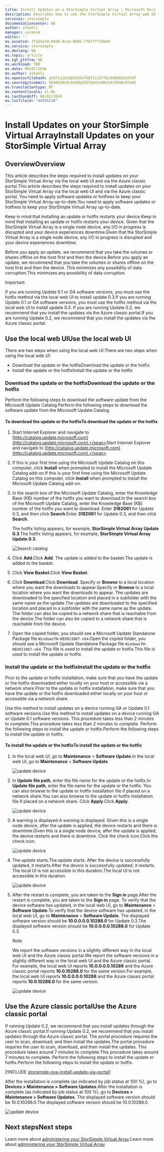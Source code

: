 ```yaml
---
title: Install Updates on a StorSimple Virtual Array | Microsoft Docs
description: Describes how to use the StorSimple Virtual Array web UI to apply updates using the portal and hotfix method
services: storsimple
documentationcenter: NA
author: alkohli
manager: carmonm
editor: ''
ms.assetid: 7f1b1e7d-04d0-4ca2-9dbb-77077ff19bb9
ms.service: storsimple
ms.devlang: NA
ms.topic: article
ms.tgt_pltfrm: NA
ms.workload: TBD
ms.date: 09/07/2016
ms.author: alkohli
ms.openlocfilehash: a5d71a19cbbb3d5ef487111d77b3dd89bb2d37df
ms.sourcegitcommit: 5b9d839c0c0a94b293fdafe1d6e5429506c07e05
ms.translationtype: MT
ms.contentlocale: nl-NL
ms.lasthandoff: 08/02/2018
ms.locfileid: "44555238"
---
```

# <a name="install-updates-on-your-storsimple-virtual-array"></a><span data-ttu-id="36869-103">Install Updates on your StorSimple Virtual Array</span><span class="sxs-lookup"><span data-stu-id="36869-103">Install Updates on your StorSimple Virtual Array</span></span>
## <a name="overview"></a><span data-ttu-id="36869-104">Overview</span><span class="sxs-lookup"><span data-stu-id="36869-104">Overview</span></span>
<span data-ttu-id="36869-105">This article describes the steps required to install updates on your StorSimple Virtual Array via the local web UI and via the Azure classic portal.</span><span class="sxs-lookup"><span data-stu-id="36869-105">This article describes the steps required to install updates on your StorSimple Virtual Array via the local web UI and via the Azure classic portal.</span></span> <span data-ttu-id="36869-106">You need to apply software updates or hotfixes to keep your StorSimple Virtual Array up-to-date.</span><span class="sxs-lookup"><span data-stu-id="36869-106">You need to apply software updates or hotfixes to keep your StorSimple Virtual Array up-to-date.</span></span> 

<span data-ttu-id="36869-107">Keep in mind that installing an update or hotfix restarts your device.</span><span class="sxs-lookup"><span data-stu-id="36869-107">Keep in mind that installing an update or hotfix restarts your device.</span></span> <span data-ttu-id="36869-108">Given that the StorSimple Virtual Array is a single node device, any I/O in progress is disrupted and your device experiences downtime.</span><span class="sxs-lookup"><span data-stu-id="36869-108">Given that the StorSimple Virtual Array is a single node device, any I/O in progress is disrupted and your device experiences downtime.</span></span> 

<span data-ttu-id="36869-109">Before you apply an update, we recommend that you take the volumes or shares offline on the host first and then the device.</span><span class="sxs-lookup"><span data-stu-id="36869-109">Before you apply an update, we recommend that you take the volumes or shares offline on the host first and then the device.</span></span> <span data-ttu-id="36869-110">This minimizes any possibility of data corruption.</span><span class="sxs-lookup"><span data-stu-id="36869-110">This minimizes any possibility of data corruption.</span></span>

> [!IMPORTANT]
> <span data-ttu-id="36869-111">If you are running Update 0.1 or GA software versions, you must use the hotfix method via the local web UI to install update 0.3.</span><span class="sxs-lookup"><span data-stu-id="36869-111">If you are running Update 0.1 or GA software versions, you must use the hotfix method via the local web UI to install update 0.3.</span></span> <span data-ttu-id="36869-112">If you are running Update 0.2, we recommend that you install the updates via the Azure classic portal.</span><span class="sxs-lookup"><span data-stu-id="36869-112">If you are running Update 0.2, we recommend that you install the updates via the Azure classic portal.</span></span>
> 
> 

## <a name="use-the-local-web-ui"></a><span data-ttu-id="36869-113">Use the local web UI</span><span class="sxs-lookup"><span data-stu-id="36869-113">Use the local web UI</span></span>
<span data-ttu-id="36869-114">There are two steps when using the local web UI:</span><span class="sxs-lookup"><span data-stu-id="36869-114">There are two steps when using the local web UI:</span></span>

* <span data-ttu-id="36869-115">Download the update or the hotfix</span><span class="sxs-lookup"><span data-stu-id="36869-115">Download the update or the hotfix</span></span>
* <span data-ttu-id="36869-116">Install the update or the hotfix</span><span class="sxs-lookup"><span data-stu-id="36869-116">Install the update or the hotfix</span></span>

### <a name="download-the-update-or-the-hotfix"></a><span data-ttu-id="36869-117">Download the update or the hotfix</span><span class="sxs-lookup"><span data-stu-id="36869-117">Download the update or the hotfix</span></span>
<span data-ttu-id="36869-118">Perform the following steps to download the software update from the Microsoft Update Catalog.</span><span class="sxs-lookup"><span data-stu-id="36869-118">Perform the following steps to download the software update from the Microsoft Update Catalog.</span></span>

#### <a name="to-download-the-update-or-the-hotfix"></a><span data-ttu-id="36869-119">To download the update or the hotfix</span><span class="sxs-lookup"><span data-stu-id="36869-119">To download the update or the hotfix</span></span>
1. <span data-ttu-id="36869-120">Start Internet Explorer and navigate to [http://catalog.update.microsoft.com](http://catalog.update.microsoft.com).</span><span class="sxs-lookup"><span data-stu-id="36869-120">Start Internet Explorer and navigate to [http://catalog.update.microsoft.com](http://catalog.update.microsoft.com).</span></span>
2. <span data-ttu-id="36869-121">If this is your first time using the Microsoft Update Catalog on this computer, click **Install** when prompted to install the Microsoft Update Catalog add-on.</span><span class="sxs-lookup"><span data-stu-id="36869-121">If this is your first time using the Microsoft Update Catalog on this computer, click **Install** when prompted to install the Microsoft Update Catalog add-on.</span></span>
3. <span data-ttu-id="36869-122">In the search box of the Microsoft Update Catalog, enter the Knowledge Base (KB) number of the hotfix you want to download.</span><span class="sxs-lookup"><span data-stu-id="36869-122">In the search box of the Microsoft Update Catalog, enter the Knowledge Base (KB) number of the hotfix you want to download.</span></span> <span data-ttu-id="36869-123">Enter **3182061** for Update 0.3, and then click **Search**.</span><span class="sxs-lookup"><span data-stu-id="36869-123">Enter **3182061** for Update 0.3, and then click **Search**.</span></span>
   
    <span data-ttu-id="36869-124">The hotfix listing appears, for example, **StorSimple Virtual Array Update 0.3**.</span><span class="sxs-lookup"><span data-stu-id="36869-124">The hotfix listing appears, for example, **StorSimple Virtual Array Update 0.3**.</span></span>
   
    ![Search catalog](https://docstestmedia1.blob.core.windows.net/azure-media/articles/storsimple/media/storsimple-ova-install-update-01/download1.png)
4. <span data-ttu-id="36869-126">Click **Add**.</span><span class="sxs-lookup"><span data-stu-id="36869-126">Click **Add**.</span></span> <span data-ttu-id="36869-127">The update is added to the basket.</span><span class="sxs-lookup"><span data-stu-id="36869-127">The update is added to the basket.</span></span>
5. <span data-ttu-id="36869-128">Click **View Basket**.</span><span class="sxs-lookup"><span data-stu-id="36869-128">Click **View Basket**.</span></span>
6. <span data-ttu-id="36869-129">Click **Download**.</span><span class="sxs-lookup"><span data-stu-id="36869-129">Click **Download**.</span></span> <span data-ttu-id="36869-130">Specify or **Browse** to a local location where you want the downloads to appear.</span><span class="sxs-lookup"><span data-stu-id="36869-130">Specify or **Browse** to a local location where you want the downloads to appear.</span></span> <span data-ttu-id="36869-131">The updates are downloaded to the specified location and placed in a subfolder with the same name as the update.</span><span class="sxs-lookup"><span data-stu-id="36869-131">The updates are downloaded to the specified location and placed in a subfolder with the same name as the update.</span></span> <span data-ttu-id="36869-132">The folder can also be copied to a network share that is reachable from the device.</span><span class="sxs-lookup"><span data-stu-id="36869-132">The folder can also be copied to a network share that is reachable from the device.</span></span>
7. <span data-ttu-id="36869-133">Open the copied folder, you should see a Microsoft Update Standalone Package file `WindowsTH-KB3011067-x64`.</span><span class="sxs-lookup"><span data-stu-id="36869-133">Open the copied folder, you should see a Microsoft Update Standalone Package file `WindowsTH-KB3011067-x64`.</span></span> <span data-ttu-id="36869-134">This file is used to install the update or hotfix.</span><span class="sxs-lookup"><span data-stu-id="36869-134">This file is used to install the update or hotfix.</span></span>

### <a name="install-the-update-or-the-hotfix"></a><span data-ttu-id="36869-135">Install the update or the hotfix</span><span class="sxs-lookup"><span data-stu-id="36869-135">Install the update or the hotfix</span></span>
<span data-ttu-id="36869-136">Prior to the update or hotfix installation, make sure that you have the update or the hotfix downloaded either locally on your host or accessible via a network share.</span><span class="sxs-lookup"><span data-stu-id="36869-136">Prior to the update or hotfix installation, make sure that you have the update or the hotfix downloaded either locally on your host or accessible via a network share.</span></span> 

<span data-ttu-id="36869-137">Use this method to install updates on a device running GA or Update 0.1 software versions.</span><span class="sxs-lookup"><span data-stu-id="36869-137">Use this method to install updates on a device running GA or Update 0.1 software versions.</span></span> <span data-ttu-id="36869-138">This procedure takes less than 2 minutes to complete.</span><span class="sxs-lookup"><span data-stu-id="36869-138">This procedure takes less than 2 minutes to complete.</span></span> <span data-ttu-id="36869-139">Perform the following steps to install the update or hotfix.</span><span class="sxs-lookup"><span data-stu-id="36869-139">Perform the following steps to install the update or hotfix.</span></span>

#### <a name="to-install-the-update-or-the-hotfix"></a><span data-ttu-id="36869-140">To install the update or the hotfix</span><span class="sxs-lookup"><span data-stu-id="36869-140">To install the update or the hotfix</span></span>
1. <span data-ttu-id="36869-141">In the local web UI, go to **Maintenance** > **Software Update**.</span><span class="sxs-lookup"><span data-stu-id="36869-141">In the local web UI, go to **Maintenance** > **Software Update**.</span></span>
   
    ![update device](https://docstestmedia1.blob.core.windows.net/azure-media/articles/storsimple/media/storsimple-ova-install-update-01/update1m.png)
2. <span data-ttu-id="36869-143">In **Update file path**, enter the file name for the update or the hotfix.</span><span class="sxs-lookup"><span data-stu-id="36869-143">In **Update file path**, enter the file name for the update or the hotfix.</span></span> <span data-ttu-id="36869-144">You can also browse to the update or hotfix installation file if placed on a network share.</span><span class="sxs-lookup"><span data-stu-id="36869-144">You can also browse to the update or hotfix installation file if placed on a network share.</span></span> <span data-ttu-id="36869-145">Click **Apply**.</span><span class="sxs-lookup"><span data-stu-id="36869-145">Click **Apply**.</span></span>
   
    ![update device](https://docstestmedia1.blob.core.windows.net/azure-media/articles/storsimple/media/storsimple-ova-install-update-01/update2m.png)
3. <span data-ttu-id="36869-147">A warning is displayed.</span><span class="sxs-lookup"><span data-stu-id="36869-147">A warning is displayed.</span></span> <span data-ttu-id="36869-148">Given this is a single node device, after the update is applied, the device restarts and there is downtime.</span><span class="sxs-lookup"><span data-stu-id="36869-148">Given this is a single node device, after the update is applied, the device restarts and there is downtime.</span></span> <span data-ttu-id="36869-149">Click the check icon.</span><span class="sxs-lookup"><span data-stu-id="36869-149">Click the check icon.</span></span>
   
   ![update device](https://docstestmedia1.blob.core.windows.net/azure-media/articles/storsimple/media/storsimple-ova-install-update-01/update3m.png)
4. <span data-ttu-id="36869-151">The update starts.</span><span class="sxs-lookup"><span data-stu-id="36869-151">The update starts.</span></span> <span data-ttu-id="36869-152">After the device is successfully updated, it restarts.</span><span class="sxs-lookup"><span data-stu-id="36869-152">After the device is successfully updated, it restarts.</span></span> <span data-ttu-id="36869-153">The local UI is not accessible in this duration.</span><span class="sxs-lookup"><span data-stu-id="36869-153">The local UI is not accessible in this duration.</span></span>
   
    ![update device](https://docstestmedia1.blob.core.windows.net/azure-media/articles/storsimple/media/storsimple-ova-install-update-01/update5m.png)
5. <span data-ttu-id="36869-155">After the restart is complete, you are taken to the **Sign in** page.</span><span class="sxs-lookup"><span data-stu-id="36869-155">After the restart is complete, you are taken to the **Sign in** page.</span></span> <span data-ttu-id="36869-156">To verify that the device software has updated, in the local web UI, go to **Maintenance** > **Software Update**.</span><span class="sxs-lookup"><span data-stu-id="36869-156">To verify that the device software has updated, in the local web UI, go to **Maintenance** > **Software Update**.</span></span> <span data-ttu-id="36869-157">The displayed software version should be **10.0.0.0.0.10288.0** for Update 0.3.</span><span class="sxs-lookup"><span data-stu-id="36869-157">The displayed software version should be **10.0.0.0.0.10288.0** for Update 0.3.</span></span>
   
   > [!NOTE]
   > <span data-ttu-id="36869-158">We report the software versions in a slightly different way in the local web UI and the Azure classic portal.</span><span class="sxs-lookup"><span data-stu-id="36869-158">We report the software versions in a slightly different way in the local web UI and the Azure classic portal.</span></span> <span data-ttu-id="36869-159">For example, the local web UI reports **10.0.0.0.0.10288** and the Azure classic portal reports **10.0.10288.0** for the same version.</span><span class="sxs-lookup"><span data-stu-id="36869-159">For example, the local web UI reports **10.0.0.0.0.10288** and the Azure classic portal reports **10.0.10288.0** for the same version.</span></span> 
   > 
   > 
   
    ![update device](https://docstestmedia1.blob.core.windows.net/azure-media/articles/storsimple/media/storsimple-ova-install-update-01/update6m.png)

## <a name="use-the-azure-classic-portal"></a><span data-ttu-id="36869-161">Use the Azure classic portal</span><span class="sxs-lookup"><span data-stu-id="36869-161">Use the Azure classic portal</span></span>
<span data-ttu-id="36869-162">If running Update 0.2, we recommend that you install updates through the Azure classic portal.</span><span class="sxs-lookup"><span data-stu-id="36869-162">If running Update 0.2, we recommend that you install updates through the Azure classic portal.</span></span> <span data-ttu-id="36869-163">The portal procedure requires the user to scan, download, and then install the updates.</span><span class="sxs-lookup"><span data-stu-id="36869-163">The portal procedure requires the user to scan, download, and then install the updates.</span></span> <span data-ttu-id="36869-164">This procedure takes around 7 minutes to complete.</span><span class="sxs-lookup"><span data-stu-id="36869-164">This procedure takes around 7 minutes to complete.</span></span> <span data-ttu-id="36869-165">Perform the following steps to install the update or hotfix.</span><span class="sxs-lookup"><span data-stu-id="36869-165">Perform the following steps to install the update or hotfix.</span></span>

[!INCLUDE [storsimple-ova-install-update-via-portal](../../includes/storsimple-ova-install-update-via-portal.md)]

<span data-ttu-id="36869-166">After the installation is complete (as indicated by job status at 100 %), go to **Devices > Maintenance > Software Updates**.</span><span class="sxs-lookup"><span data-stu-id="36869-166">After the installation is complete (as indicated by job status at 100 %), go to **Devices > Maintenance > Software Updates**.</span></span> <span data-ttu-id="36869-167">The displayed software version should be 10.0.10288.0.</span><span class="sxs-lookup"><span data-stu-id="36869-167">The displayed software version should be 10.0.10288.0.</span></span>

![update device](https://docstestmedia1.blob.core.windows.net/azure-media/articles/storsimple/media/storsimple-ova-install-update-01/azupdate12m.png)

## <a name="next-steps"></a><span data-ttu-id="36869-169">Next steps</span><span class="sxs-lookup"><span data-stu-id="36869-169">Next steps</span></span>
<span data-ttu-id="36869-170">Learn more about [administering your StorSimple Virtual Array](storsimple-ova-web-ui-admin.md).</span><span class="sxs-lookup"><span data-stu-id="36869-170">Learn more about [administering your StorSimple Virtual Array](storsimple-ova-web-ui-admin.md).</span></span>








